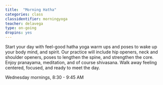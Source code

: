 ```yaml
---
title:  "Morning Hatha"
categories: class
classidentifier: morningyoga
teacher: delavega
type: on-going
dropins: yes
---
```

Start your day with feel-good hatha yoga warm ups and poses to wake up your body mind, and spirit. Our practice will include hip openers, neck and shoulder openers, poses to lengthen the spine, and strengthen the core. Enjoy pranayama, meditation, and of course shivasana. Walk away feeling centered, focused, and ready to meet the day.

Wednesday mornings, 8:30 - 9:45 AM
